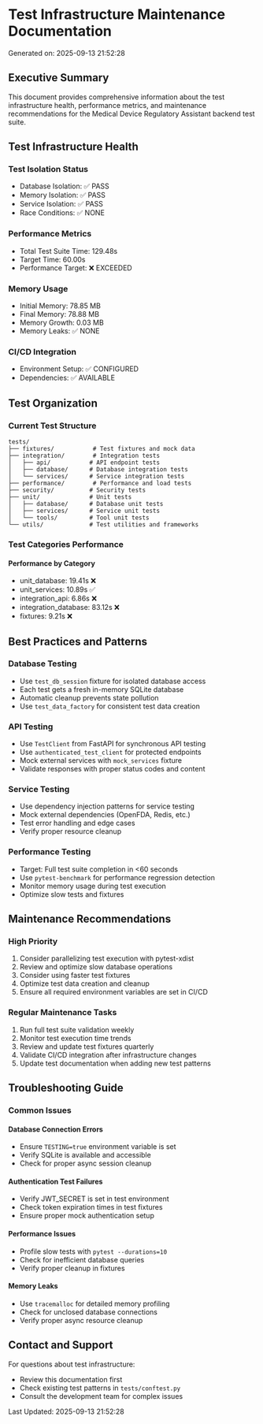 # Test Infrastructure Maintenance Documentation

Generated on: 2025-09-13 21:52:28

## Executive Summary

This document provides comprehensive information about the test infrastructure
health, performance metrics, and maintenance recommendations for the Medical
Device Regulatory Assistant backend test suite.

## Test Infrastructure Health

### Test Isolation Status
- Database Isolation: ✅ PASS
- Memory Isolation: ✅ PASS
- Service Isolation: ✅ PASS
- Race Conditions: ✅ NONE

### Performance Metrics
- Total Test Suite Time: 129.48s
- Target Time: 60.00s
- Performance Target: ❌ EXCEEDED

### Memory Usage
- Initial Memory: 78.85 MB
- Final Memory: 78.88 MB
- Memory Growth: 0.03 MB
- Memory Leaks: ✅ NONE

### CI/CD Integration
- Environment Setup: ✅ CONFIGURED
- Dependencies: ✅ AVAILABLE

## Test Organization

### Current Test Structure
```
tests/
├── fixtures/           # Test fixtures and mock data
├── integration/        # Integration tests
│   ├── api/           # API endpoint tests
│   ├── database/      # Database integration tests
│   └── services/      # Service integration tests
├── performance/        # Performance and load tests
├── security/          # Security tests
├── unit/              # Unit tests
│   ├── database/      # Database unit tests
│   ├── services/      # Service unit tests
│   └── tools/         # Tool unit tests
└── utils/             # Test utilities and frameworks
```

### Test Categories Performance

#### Performance by Category
- unit_database: 19.41s ❌
- unit_services: 10.89s ✅
- integration_api: 6.86s ❌
- integration_database: 83.12s ❌
- fixtures: 9.21s ❌


## Best Practices and Patterns

### Database Testing
- Use `test_db_session` fixture for isolated database access
- Each test gets a fresh in-memory SQLite database
- Automatic cleanup prevents state pollution
- Use `test_data_factory` for consistent test data creation

### API Testing
- Use `TestClient` from FastAPI for synchronous API testing
- Use `authenticated_test_client` for protected endpoints
- Mock external services with `mock_services` fixture
- Validate responses with proper status codes and content

### Service Testing
- Use dependency injection patterns for service testing
- Mock external dependencies (OpenFDA, Redis, etc.)
- Test error handling and edge cases
- Verify proper resource cleanup

### Performance Testing
- Target: Full test suite completion in <60 seconds
- Use `pytest-benchmark` for performance regression detection
- Monitor memory usage during test execution
- Optimize slow tests and fixtures

## Maintenance Recommendations

### High Priority
1. Consider parallelizing test execution with pytest-xdist
2. Review and optimize slow database operations
3. Consider using faster test fixtures
4. Optimize test data creation and cleanup
5. Ensure all required environment variables are set in CI/CD


### Regular Maintenance Tasks
1. Run full test suite validation weekly
2. Monitor test execution time trends
3. Review and update test fixtures quarterly
4. Validate CI/CD integration after infrastructure changes
5. Update test documentation when adding new test patterns

## Troubleshooting Guide

### Common Issues

#### Database Connection Errors
- Ensure `TESTING=true` environment variable is set
- Verify SQLite is available and accessible
- Check for proper async session cleanup

#### Authentication Test Failures
- Verify JWT_SECRET is set in test environment
- Check token expiration times in test fixtures
- Ensure proper mock authentication setup

#### Performance Issues
- Profile slow tests with `pytest --durations=10`
- Check for inefficient database queries
- Verify proper cleanup in fixtures

#### Memory Leaks
- Use `tracemalloc` for detailed memory profiling
- Check for unclosed database connections
- Verify proper async resource cleanup

## Contact and Support

For questions about test infrastructure:
- Review this documentation first
- Check existing test patterns in `tests/conftest.py`
- Consult the development team for complex issues

Last Updated: 2025-09-13 21:52:28
